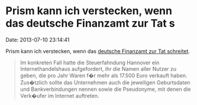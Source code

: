 Prism kann ich verstecken, wenn das deutsche Finanzamt zur Tat s
================================================================

Date: 2013-07-10 23:14:41

Prism kann ich verstecken, wenn das [deutsche Finanzamt zur Tat
schreitet](http://www.heise.de/newsticker/meldung/Urteil-Online-Handelsplattformen-muessen-Steuerfahnder-unterstuetzen-1915464.html).

> Im konkreten Fall hatte die Steuerfahndung Hannover ein
> Internethandelshaus aufgefordert, ihr die Namen aller Nutzer zu geben,
> die pro Jahr Waren f�r mehr als 17.500 Euro verkauft haben. Zus�tzlich
> sollte das Unternehmen auch die jeweiligen Geburtsdaten und
> Bankverbindungen nennen sowie die Pseudonyme, mit denen die Verk�ufer
> im Internet auftreten.
